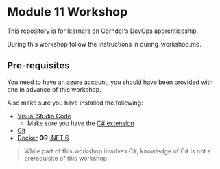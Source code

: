 # Module 11 Workshop

This repository is for learners on Corndel's DevOps apprenticeship.

During this workshop follow the instructions in during_workshop.md.

## Pre-requisites

You need to have an azure account; you should have been provided with one in advance of this workshop.

Also make sure you have installed the following:

- [Visual Studio Code](https://code.visualstudio.com/download)
  - Make sure you have the [C# extension](https://marketplace.visualstudio.com/items?itemName=ms-dotnettools.csharp)
- [Git](https://git-scm.com/)
- [Docker](https://www.docker.com/get-started/) **OR** [.NET 6](https://dotnet.microsoft.com/download)

> While part of this workshop involves C#, knowledge of C# is not a prerequisite of this workshop.
